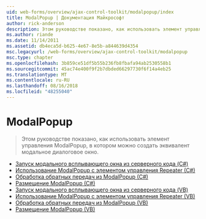 ```yaml
---
uid: web-forms/overview/ajax-control-toolkit/modalpopup/index
title: ModalPopup | Документация Майкрософт
author: rick-anderson
description: Этом руководстве показано, как использовать элемент управления ModalPopup, в котором можно создать эквивалент модальное диалоговое окно.
ms.author: riande
ms.date: 11/14/2011
ms.assetid: db4eca5d-b625-4e67-8e5b-a844639d4354
msc.legacyurl: /web-forms/overview/ajax-control-toolkit/modalpopup
msc.type: chapter
ms.openlocfilehash: 3b859ce51df5b55b236fb8fbafa94ab2530558b1
ms.sourcegitcommit: 45ac74e400f9f2b7dbded66297730f6f14a4eb25
ms.translationtype: MT
ms.contentlocale: ru-RU
ms.lasthandoff: 08/16/2018
ms.locfileid: "48255040"
---
```

<a name="modalpopup"></a>ModalPopup
====================
> Этом руководстве показано, как использовать элемент управления ModalPopup, в котором можно создать эквивалент модальное диалоговое окно.


- [Запуск модального всплывающего окна из серверного кода (C#)](launching-a-modal-popup-window-from-server-code-cs.md)
- [Использование ModalPopup с элементом управления Repeater (C#)](using-modalpopup-with-a-repeater-control-cs.md)
- [Обработка обратных передач из ModalPopup (C#)](handling-postbacks-from-a-modalpopup-cs.md)
- [Размещение ModalPopup (C#)](positioning-a-modalpopup-cs.md)
- [Запуск модального всплывающего окна из серверного кода (VB)](launching-a-modal-popup-window-from-server-code-vb.md)
- [Использование ModalPopup с элементом управления Repeater (VB)](using-modalpopup-with-a-repeater-control-vb.md)
- [Обработка обратных передач из ModalPopup (VB)](handling-postbacks-from-a-modalpopup-vb.md)
- [Размещение ModalPopup (VB)](positioning-a-modalpopup-vb.md)
